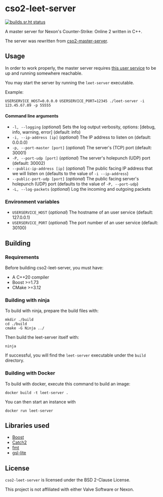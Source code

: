 # cso2-leet-server

[![builds.sr.ht status](https://builds.sr.ht/~leite/cso2-leet-server/commits/alpine-gcc.yml.svg)](https://builds.sr.ht/~leite/cso2-leet-server/commits/alpine-gcc.yml)

A master server for Nexon's Counter-Strike: Online 2 written in C++.

The server was rewritten from [cso2-master-server](https://github.com/L-Leite/cso2-master-server).

## Usage

In order to work properly, the master server requires [this user service](https://github.com/L-Leite/cso2-users-service) to be up and running somewhere reachable.

You may start the server by running the `leet-server` executable.

Example:

```
USERSERVICE_HOST=0.0.0.0 USERSERVICE_PORT=12345 ./leet-server -i 123.45.67.89 -p 55555
```

#### Command line arguments

- `-l, --logging` (_optional_) Sets the log output verbosity, options: [debug, info, warning, error] (default: info)
- `-i, --ip-address [ip]` (_optional_) The IP address to listen on (default: 0.0.0.0)
- `-p, --port-master [port]` (_optional_) The server's (TCP) port (default: 30001)
- `-P, --port-udp [port]` (_optional_) The server's holepunch (UDP) port (default: 30002)
- `--public-ip-address [ip]` (_optional_) The public facing IP address that we will listen on (defaults to the value of `-i --ip-address`)
- `--public-port-udp [port]` (_optional_) The public facing server's holepunch (UDP) port (defaults to the value of `-P, --port-udp`)
- `-L, --log-packets` (_optional_) Log the incoming and outgoing packets

### Environment variables

- `USERSERVICE_HOST` (_optional_) The hostname of an user service (default: 127.0.0.1)
- `USERSERVICE_PORT` (_optional_) The port number of an user service (default: 30100)

## Building

### Requirements

Before building cso2-leet-server, you must have:

- A C++20 compiler
- Boost >=1.73
- CMake >=3.12

### Building with ninja

To build with ninja, prepare the build files with:

```
mkdir ./build
cd ./build
cmake -G Ninja ../
```

Then build the leet-server itself with:

```
ninja
```

If successful, you will find the `leet-server` executable under the `build` directory.

### Building with Docker

To build with docker, execute this command to build an image:

```
docker build -t leet-server .
```

You can then start an instance with

```
docker run leet-server
```

## Libraries used

- [Boost](https://www.boost.org/)
- [Catch2](https://github.com/catchorg/Catch2)
- [fmt](https://github.com/fmtlib/fmt)
- [gsl-lite](https://github.com/gsl-lite/gsl-lite)

## License

`cso2-leet-server` is licensed under the BSD 2-Clause License.

This project is not affiliated with either Valve Software or Nexon.
